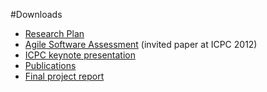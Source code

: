 #Downloads

- [Research Plan](%assets_url%/download/projectreports/snf13-part2.pdf)
- [Agile Software Assessment](%assets_url%/scgbib/?query=Nier12b&filter=Year) (invited paper at ICPC 2012)
- [ICPC keynote presentation](http://www.slideshare.net/onierstrasz/agile-software-assessment-icpc-2012)
- [Publications](%assets_url%/scgbib/?query=snf-asa1&filter=Year)
- [Final project report](%assets_url%/download/projectreports/snf13-final.pdf)

